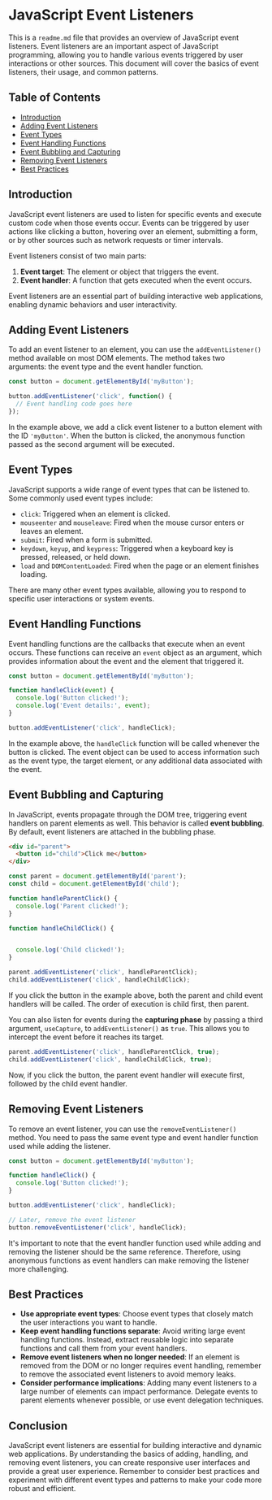 # JavaScript Event Listeners

This is a `readme.md` file that provides an overview of JavaScript event listeners. Event listeners are an important aspect of JavaScript programming, allowing you to handle various events triggered by user interactions or other sources. This document will cover the basics of event listeners, their usage, and common patterns.

## Table of Contents
- [Introduction](#introduction)
- [Adding Event Listeners](#adding-event-listeners)
- [Event Types](#event-types)
- [Event Handling Functions](#event-handling-functions)
- [Event Bubbling and Capturing](#event-bubbling-and-capturing)
- [Removing Event Listeners](#removing-event-listeners)
- [Best Practices](#best-practices)

## Introduction

JavaScript event listeners are used to listen for specific events and execute custom code when those events occur. Events can be triggered by user actions like clicking a button, hovering over an element, submitting a form, or by other sources such as network requests or timer intervals.

Event listeners consist of two main parts:
1. **Event target**: The element or object that triggers the event.
2. **Event handler**: A function that gets executed when the event occurs.

Event listeners are an essential part of building interactive web applications, enabling dynamic behaviors and user interactivity.

## Adding Event Listeners

To add an event listener to an element, you can use the `addEventListener()` method available on most DOM elements. The method takes two arguments: the event type and the event handler function.

```javascript
const button = document.getElementById('myButton');

button.addEventListener('click', function() {
  // Event handling code goes here
});
```

In the example above, we add a click event listener to a button element with the ID `'myButton'`. When the button is clicked, the anonymous function passed as the second argument will be executed.

## Event Types

JavaScript supports a wide range of event types that can be listened to. Some commonly used event types include:

- `click`: Triggered when an element is clicked.
- `mouseenter` and `mouseleave`: Fired when the mouse cursor enters or leaves an element.
- `submit`: Fired when a form is submitted.
- `keydown`, `keyup`, and `keypress`: Triggered when a keyboard key is pressed, released, or held down.
- `load` and `DOMContentLoaded`: Fired when the page or an element finishes loading.

There are many other event types available, allowing you to respond to specific user interactions or system events.

## Event Handling Functions

Event handling functions are the callbacks that execute when an event occurs. These functions can receive an `event` object as an argument, which provides information about the event and the element that triggered it.

```javascript
const button = document.getElementById('myButton');

function handleClick(event) {
  console.log('Button clicked!');
  console.log('Event details:', event);
}

button.addEventListener('click', handleClick);
```

In the example above, the `handleClick` function will be called whenever the button is clicked. The event object can be used to access information such as the event type, the target element, or any additional data associated with the event.

## Event Bubbling and Capturing

In JavaScript, events propagate through the DOM tree, triggering event handlers on parent elements as well. This behavior is called **event bubbling**. By default, event listeners are attached in the bubbling phase.

```html
<div id="parent">
  <button id="child">Click me</button>
</div>
```

```javascript
const parent = document.getElementById('parent');
const child = document.getElementById('child');

function handleParentClick() {
  console.log('Parent clicked!');
}

function handleChildClick() {


  console.log('Child clicked!');
}

parent.addEventListener('click', handleParentClick);
child.addEventListener('click', handleChildClick);
```

If you click the button in the example above, both the parent and child event handlers will be called. The order of execution is child first, then parent.

You can also listen for events during the **capturing phase** by passing a third argument, `useCapture`, to `addEventListener()` as `true`. This allows you to intercept the event before it reaches its target.

```javascript
parent.addEventListener('click', handleParentClick, true);
child.addEventListener('click', handleChildClick, true);
```

Now, if you click the button, the parent event handler will execute first, followed by the child event handler.

## Removing Event Listeners

To remove an event listener, you can use the `removeEventListener()` method. You need to pass the same event type and event handler function used while adding the listener.

```javascript
const button = document.getElementById('myButton');

function handleClick() {
  console.log('Button clicked!');
}

button.addEventListener('click', handleClick);

// Later, remove the event listener
button.removeEventListener('click', handleClick);
```

It's important to note that the event handler function used while adding and removing the listener should be the same reference. Therefore, using anonymous functions as event handlers can make removing the listener more challenging.

## Best Practices

- **Use appropriate event types**: Choose event types that closely match the user interactions you want to handle.
- **Keep event handling functions separate**: Avoid writing large event handling functions. Instead, extract reusable logic into separate functions and call them from your event handlers.
- **Remove event listeners when no longer needed**: If an element is removed from the DOM or no longer requires event handling, remember to remove the associated event listeners to avoid memory leaks.
- **Consider performance implications**: Adding many event listeners to a large number of elements can impact performance. Delegate events to parent elements whenever possible, or use event delegation techniques.

## Conclusion

JavaScript event listeners are essential for building interactive and dynamic web applications. By understanding the basics of adding, handling, and removing event listeners, you can create responsive user interfaces and provide a great user experience. Remember to consider best practices and experiment with different event types and patterns to make your code more robust and efficient.